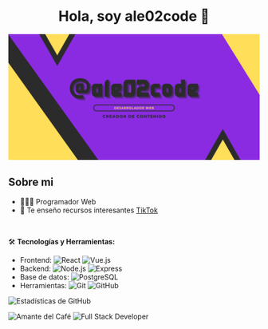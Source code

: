 <div align="center">
  <h1 align="center">Hola, soy ale02code 👋</h1>
</div>
<img src="./banner.jpg"  alt="banner about me">

## Sobre mi

- 👨🏽‍💻 Programador Web
- 🎥 Te enseño recursos interesantes [TikTok](https://www.tiktok.com/@ale02code)
<br>

🛠 **Tecnologías y Herramientas:**
- Frontend: ![React](https://img.shields.io/badge/-React-61DAFB?logo=react&logoColor=white&style=flat) ![Vue.js](https://img.shields.io/badge/-Vue.js-4FC08D?logo=vue.js&logoColor=white&style=flat)
- Backend: ![Node.js](https://img.shields.io/badge/-Node.js-339933?logo=node.js&logoColor=white&style=flat) ![Express](https://img.shields.io/badge/-Express-000000?logo=express&logoColor=white&style=flat)
- Base de datos: ![PostgreSQL](https://img.shields.io/badge/-PostgreSQL-336791?logo=postgresql&logoColor=white&style=flat)
- Herramientas: ![Git](https://img.shields.io/badge/-Git-F05032?logo=git&logoColor=white&style=flat) ![GitHub](https://img.shields.io/badge/-GitHub-181717?logo=github&logoColor=white&style=flat)

![Estadísticas de GitHub](https://github-readme-stats.vercel.app/api?username=ale02code&show_icons=true&theme=radical)

![Amante del Café](https://img.shields.io/badge/-☕%20Amante%20del%20café-brown?style=flat)
![Full Stack Developer](https://img.shields.io/badge/-Full%20Stack%20Developer-blue?style=flat)
